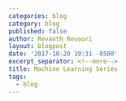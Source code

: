 ```yaml
---
categories: blog
category: blog
published: false
author: Revanth Revoori
layout: blogpost
date: '2017-10-20 19:31 -0500'
excerpt_separator: <!--more-->
title: Machine Learning Series
tags:
  - blog
---
```

<!-- ---
layout: blogpost
title:  "Machine Learning Introduction"
date:   2017-01-17 17:44:34
categories: ml
---

### Topics in ML:

- Supervised Learning
- Unsupervised Learning
- Semi Supervised Learning
- Reinforcement Learning
- Active Learning
- Deep Learning

### Supervised Learning:

-
